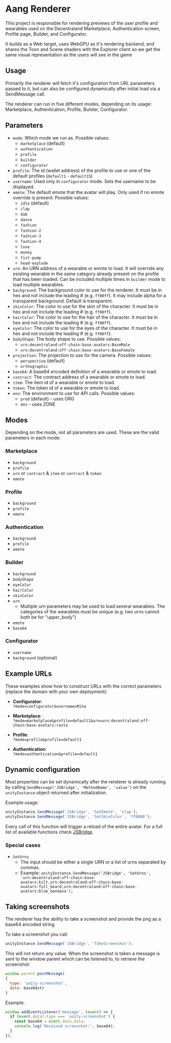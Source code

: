 # Aang Renderer

This project is responsible for rendering previews of the user profile and wearables used on the Decentraland Marketplace, Authentication screen, Profile page, Builder, and Configurator.

It builds as a Web target, uses WebGPU as it's rendering backend, and shares the Toon and Scene shaders with the Explorer client so we get the same visual representation as the users will see in the game

## Usage

Primarily the renderer will fetch it's configuration from URL parameters passed to it, but can also be configured dynamically after initial load via a SendMessage call.

The renderer can run in five different modes, depending on its usage: Marketplace, Authentication, Profile, Builder, Configurator.

## Parameters

* `mode`: Which mode we run as. Possible values:
  * `marketplace` (default)
  * `authentication`
  * `profile`
  * `builder`
  * `configurator`
* `profile`: The id (wallet address) of the profile to use or one of the default profiles (`default1` - `default15`)
* `username`: Used only in `configurator` mode. Sets the username to be displayed.
* `emote`: The default emote that the avatar will play. Only used if no emote override is present. Possible values:
  * `idle` (default)
  * `clap`
  * `dab`
  * `dance`
  * `fashion`
  * `fashion-2`
  * `fashion-3`
  * `fashion-4`
  * `love`
  * `money`
  * `fist-pump`
  * `head-explode`
* `urn`: An URN address of a wearable or emote to load. It will override any existing wearable in the same category already present on the profile that has been loaded. Can be included multiple times in `builder` mode to load multiple wearables.
* `background`: The background color to use for the renderer. It must be in hex and not include the leading # (e.g. `ff00ff`). It may include alpha for a transparent background. Default is transparent.
* `skinColor`: The color to use for the skin of the character. It must be in hex and not include the leading # (e.g. `ff00ff`).
* `hairColor`: The color to use for the hair of the character. It must be in hex and not include the leading # (e.g. `ff00ff`).
* `eyeColor`: The color to use for the eyes of the character. It must be in hex and not include the leading # (e.g. `ff00ff`).
* `bodyShape`: The body shape to use. Possible values:
  * `urn:decentraland:off-chain:base-avatars:BaseMale`
  * `urn:decentraland:off-chain:base-avatars:BaseFemale`
* `projection`: The projection to use for the camera. Possible values:
  * `perspective` (default)
  * `orthographic`
* `base64`: A base64 encoded definition of a wearable or emote to load.
* `contract`: The contract address of a wearable or emote to load.
* `item`: The item id of a wearable or emote to load.
* `token`: The token id of a wearable or emote to load.
* `env`: The environment to use for API calls. Possible values:
  * `prod` (default) - uses ORG
  * `dev` - uses ZONE


## Modes

Depending on the mode, not all parameters are used. These are the valid parameters in each mode:

### Marketplace
* `background`
* `profile`
* `urn` or `contract` & `item` or `contract` & `token`
* `emote`

### Profile
* `background`
* `profile`
* `emote`

### Authentication
* `background`
* `profile`
* `emote`

### Builder
* `background`
* `bodyShape`
* `eyeColor`
* `hairColor`
* `skinColor`
* `urn`
  * Multiple urn parameters may be used to load several wearables. The categories of the wearables must be unique (e.g. two urns cannot both be for "upper_body")
* `emote`
* `base64`

### Configurator
* `username`
* `background` (optional)


## Example URLs

These examples show how to construct URLs with the correct parameters (replace the domain with your own deployment):

- **Configurator**:  
  `?mode=configurator&username=Miha`

- **Marketplace**:  
  `?mode=marketplace&profile=default1&urn=urn:decentraland:off-chain:base-avatars:rasta`

- **Profile**:  
  `?mode=profile&profile=default1`

- **Authentication**:  
  `?mode=authentication&profile=default1`
## Dynamic configuration

Most properties can be set dynamically after the renderer is already running by calling `SendMessage('JSBridge', 'MethodName', 'value')` on the `unityInstance` object returned after initialization.

Example usage:

```javascript
unityInstance.SendMessage('JSBridge', 'SetEmote', 'clap');
unityInstance.SendMessage('JSBridge', 'SetSkinColor', 'ff0000');
```

Every call of this function will trigger a reload of the entire avatar.
For a full list of available functions check [JSBridge](Assets/Scripts/JSBridge.cs).

### Special cases

* `SetUrns`
  * The input should be either a single URN or a list of urns separated by commas.
  * Example: `unityInstance.SendMessage('JSBridge', 'SetUrns', 'urn:decentraland:off-chain:base-avatars:kilt,urn:decentraland:off-chain:base-avatars:full_beard,urn:decentraland:off-chain:base-avatars:blue_bandana');`

## Taking screenshots

The renderer has the ability to take a screenshot and provide the png as a base64 encoded string.

To take a screenshot you call:
```javascript
unityInstance.SendMessage('JSBridge', 'TakeScreenshot');
```

This will not return any value. When the screenshot is taken a message is sent to the window parent which can be listened to, to retrieve the screenshot:

```javascript
window.parent.postMessage(
{
  type: 'unity-screenshot',
  data: base64str
}
```

Example:
```javascript
window.addEventListener('message', (event) => {
  if (event.data?.type === 'unity-screenshot') {
    const base64 = event.data.data;
    console.log('Received screenshot:', base64);
  }
});
```
